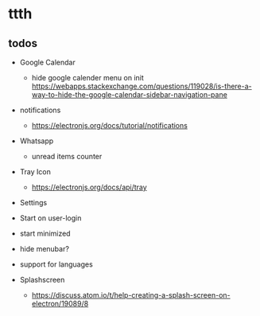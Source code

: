 # ttth
## todos

* Google Calendar
  * hide google calender menu on init
    https://webapps.stackexchange.com/questions/119028/is-there-a-way-to-hide-the-google-calendar-sidebar-navigation-pane

* notifications
  * https://electronjs.org/docs/tutorial/notifications

* Whatsapp
  * unread items counter

* Tray Icon
  * https://electronjs.org/docs/api/tray

 * Settings
  * Start on user-login
  * start minimized
  * hide menubar?
  * support for languages

 * Splashscreen
   * https://discuss.atom.io/t/help-creating-a-splash-screen-on-electron/19089/8
